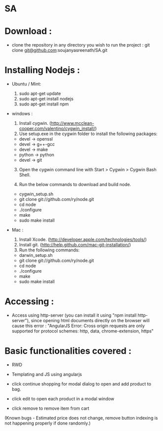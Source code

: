 # SA

# Download :

 - clone the repository in any directory you wish to run the project : git clone git@github.com:soujanyasreenath/SA.git

# Installing Nodejs :

 - Ubuntu / Mint: 
    1) sudo apt-get update
    2) sudo apt-get install nodejs
    3) sudo apt-get install npm

 - windows :
    1) Install cygwin. (http://www.mcclean-cooper.com/valentino/cygwin_install/)
    2) Use setup.exe in the cygwin folder to install the following packages:
      - devel → openssl
      - devel → g++-gcc
      - devel → make
      - python → python
      - devel → git
      
    3) Open the cygwin command line with Start > Cygwin > Cygwin Bash Shell.

    4) Run the below commands to download and build node.
      - cygwin_setup.sh
      - git clone git://github.com/ry/node.git
      - cd node
      - ./configure
      - make
      - sudo make install

 - Mac :
    1) Install Xcode. (http://developer.apple.com/technologies/tools/)
    2) Install git. (http://help.github.com/mac-git-installation/)
    3) Run the following commands:
      - darwin_setup.sh
      - git clone git://github.com/ry/node.git
      - cd node
      - ./configure
      - make
      - sudo make install

# Accessing :

  - Access using http-server (you can install it using "npm install http-server"), since opening html documents directly on the browser will cause this error : "AngularJS Error: Cross origin requests are only supported for protocol schemes: http, data, chrome-extension, https"

# Basic functionalities covered :

 - RWD

 - Templating and JS using angularjs
 
 - click continue shopping for modal dialog to open and add product to bag.

 - click edit to open each product in a modal window

 - click remove to remove item from cart

(Known bugs - Estimated price does not change, remove button indexing is not happening properly if done randomly.)

